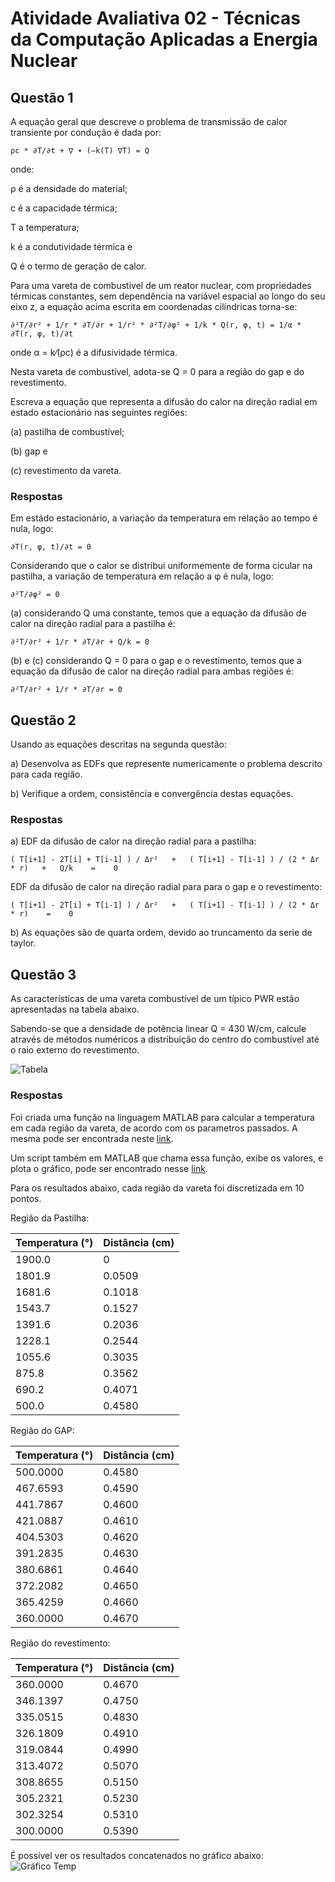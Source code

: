 # Atividade Avaliativa 02 - Técnicas da Computação Aplicadas a Energia Nuclear

## Questão 1

A equação geral que descreve o problema de transmissão de calor transiente por condução é dada por:

    ρc * ∂T/∂t + ∇ ∙ (−k(T) ∇T) = Q

onde:

ρ é a densidade do material;

c é a capacidade térmica;

T a temperatura;

k é a condutividade térmica e

Q é o termo de geração de calor.

Para uma vareta de combustível de um reator nuclear, com propriedades térmicas constantes, sem dependência na variável espacial ao longo do seu eixo z, a equação acima escrita em coordenadas cilíndricas torna-se:

    ∂²T/∂r² + 1/r * ∂T/∂r + 1/r² * ∂²T/∂φ² + 1/k * Q(r, φ, t) = 1/α * ∂T(r, φ, t)/∂t

onde α = k⁄(ρc) é a difusividade térmica.

Nesta vareta de combustível, adota-se Q = 0 para a região do gap e do revestimento.

Escreva a equação que representa a difusão do calor na direção radial em estado estacionário nas seguintes regiões:

(a) pastilha de combustível;

(b) gap e

(c) revestimento da vareta.

### Respostas

Em estádo estacionário, a variação da temperatura em relação ao tempo é nula, logo:

    ∂T(r, φ, t)/∂t = 0
    
Considerando que o calor se distribui uniformemente de forma cicular na pastilha, a variação de temperatura em relação a φ é nula, logo:

    ∂²T/∂φ² = 0
    
(a) considerando Q uma constante, temos que a equação da difusão de calor na direção radial para a pastilha é:
 
    ∂²T/∂r² + 1/r * ∂T/∂r + Q/k = 0

(b) e (c) considerando Q = 0 para o gap e o revestimento, temos que a equação da difusão de calor na direção radial para ambas regiões é:

    ∂²T/∂r² + 1/r * ∂T/∂r = 0

## Questão 2

Usando as equações descritas na segunda questão:

a) Desenvolva as EDFs que represente numericamente o problema descrito para cada região.

b) Verifique a ordem, consistência e convergência destas equações.

### Respostas

a) EDF da difusão de calor na direção radial para a pastilha:

    ( T[i+1] - 2T[i] + T[i-1] ) / Δr²   +   ( T[i+1] - T[i-1] ) / (2 * Δr * r)   +   Q/k    =    0


EDF da difusão de calor na direção radial para para o gap e o revestimento:

    ( T[i+1] - 2T[i] + T[i-1] ) / Δr²   +   ( T[i+1] - T[i-1] ) / (2 * Δr * r)    =    0
    

b) As equações são de quarta ordem, devido ao truncamento da serie de taylor.


## Questão 3

As características de uma vareta combustível de um típico PWR estão apresentadas na tabela abaixo.

Sabendo-se que a densidade de potência linear Q = 430 W/cm, calcule através de métodos numéricos a distribuição do centro do combustível até o raio externo do revestimento.

![Tabela](https://raw.githubusercontent.com/campagnani/Tecnicas_Computacao_Nuclear/main/imagens/atvd2_tabela.png)

### Respostas

Foi criada uma função na linguagem MATLAB para calcular a temperatura em cada região da vareta, de acordo com os parametros passados. A mesma pode ser encontrada neste [link](https://github.com/campagnani/Tecnicas_Computacao_Nuclear/blob/main/ftemperatura.m).

Um script também em MATLAB que chama essa função, exibe os valores, e plota o gráfico, pode ser encontrado nesse [link](https://github.com/campagnani/Tecnicas_Computacao_Nuclear/blob/main/atvd2.m).

Para os resultados abaixo, cada região da vareta foi discretizada em 10 pontos.


Região da Pastilha:

Temperatura (°)  | Distância (cm)
---------- | ------
  1900.0   |   0
  1801.9   |   0.0509
  1681.6   |   0.1018
  1543.7   |   0.1527
  1391.6   |   0.2036
  1228.1   |   0.2544
  1055.6   |   0.3035
   875.8   |   0.3562
   690.2   |   0.4071
   500.0   |   0.4580
   

Região do GAP:

Temperatura (°)  | Distância (cm)
----------- | ------
  500.0000  |  0.4580
  467.6593  |  0.4590
  441.7867  |  0.4600
  421.0887  | 0.4610
  404.5303  |  0.4620
  391.2835  |  0.4630
  380.6861  |  0.4640
  372.2082  |  0.4650
  365.4259  |  0.4660
  360.0000  |  0.4670
  

Região do revestimento:

Temperatura (°)  | Distância (cm)
----------- | ------
  360.0000  |  0.4670
  346.1397  |  0.4750
  335.0515  |  0.4830
  326.1809  |  0.4910
  319.0844  |  0.4990
  313.4072  |  0.5070
  308.8655  |  0.5150
  305.2321  |  0.5230
  302.3254  |  0.5310
  300.0000  |  0.5390
  
É possível ver os resultados concatenados no gráfico abaixo:
![Gráfico Temp](https://raw.githubusercontent.com/campagnani/Tecnicas_Computacao_Nuclear/main/imagens/atvd2_grafico_temp.png)
